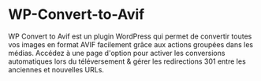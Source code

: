 # WP-Convert-to-Avif
WP Convert to Avif est un plugin WordPress qui permet de convertir toutes vos images en format AVIF facilement grâce aux actions groupées dans les médias. Accédez à une page d'option pour activer les conversions automatiques lors du téléversement &amp; gérer les redirections 301 entre les anciennes et nouvelles URLs.
